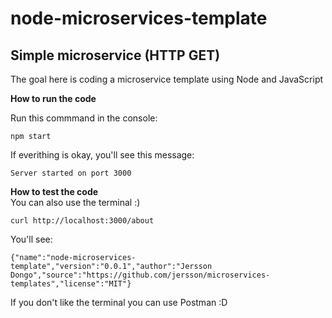 # node-microservices-template
Simple microservice (HTTP GET) 
---
The goal here is coding a microservice template using Node and JavaScript

**How to run the code** </br>

Run this commmand in the console:
```console
npm start
```
If everithing is okay, you'll see this message:
```console
Server started on port 3000
````

**How to test the code** </br>
You can also use the terminal :)

```console
curl http://localhost:3000/about
```

You'll see:
```console
{"name":"node-microservices-template","version":"0.0.1","author":"Jersson Dongo","source":"https://github.com/jersson/microservices-templates","license":"MIT"}
```

If you don't like the terminal you can use Postman :D